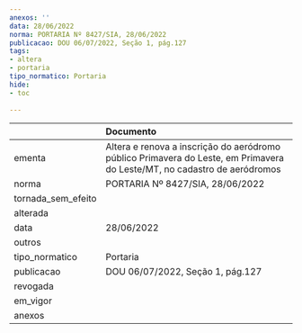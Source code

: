 ```yaml
---
anexos: ''
data: 28/06/2022
norma: PORTARIA Nº 8427/SIA, 28/06/2022
publicacao: DOU 06/07/2022, Seção 1, pág.127
tags:
- altera
- portaria
tipo_normatico: Portaria
hide: 
- toc 
 
---
```


|                    | Documento                                                                                                                |
|:-------------------|:-------------------------------------------------------------------------------------------------------------------------|
| ementa             | Altera e renova a inscrição do aeródromo público Primavera do Leste, em Primavera do Leste/MT, no cadastro de aeródromos |
| norma              | PORTARIA Nº 8427/SIA, 28/06/2022                                                                                         |
| tornada_sem_efeito |                                                                                                                          |
| alterada           |                                                                                                                          |
| data               | 28/06/2022                                                                                                               |
| outros             |                                                                                                                          |
| tipo_normatico     | Portaria                                                                                                                 |
| publicacao         | DOU 06/07/2022, Seção 1, pág.127                                                                                         |
| revogada           |                                                                                                                          |
| em_vigor           |                                                                                                                          |
| anexos             |                                                                                                                          |